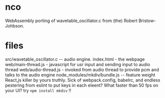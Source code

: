# nco

WebAssembly porting of wavetable_oscillator.c from (the) Robert Bristow-Johbson.

# files
src/wavetable_oscillator.c -- audio engine.
index.html - the webpage
web/main-thread.js - javascript for usr input and sending input to audio thread
web/audio-thread.js - invoked from audio thread to provide pcm and talks to the audio engine 
node_modules/mkdiv/bundle.js -- feature weight React,js killer by yours truthly. Sick of webpack.config, babelrc, and endless pestering from eslint to put 
keys in each eleent? What faster than 50 fps on your UI? try  `npm install mkdiv` !!
